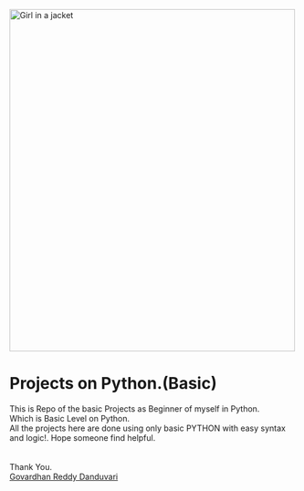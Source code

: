 <img src="img_girl.jpg" alt="Girl in a jacket" style="width:500px;height:600px;"><br>
<h1>Projects on Python.(Basic)</h1>
<P>This is Repo of the basic Projects as Beginner of myself in Python.<br>
Which is Basic Level on Python. <br>
 All the projects here are done using only basic PYTHON with easy syntax and logic!. Hope someone find helpful.<br>
<br>
 <br>
 Thank You.<br>
 <u>Govardhan Reddy Danduvari</u> <link rel="Govardhan Reddy Danduvari" href="github.com/Govardhan9797"></P>
